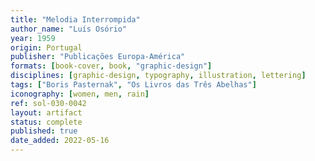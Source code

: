 ```yaml
---
title: "Melodia Interrompida"
author_name: "Luís Osório"
year: 1959
origin: Portugal
publisher: "Publicações Europa-América"
formats: [book-cover, book, "graphic-design"]
disciplines: [graphic-design, typography, illustration, lettering]
tags: ["Boris Pasternak", "Os Livros das Três Abelhas"]
iconography: [women, men, rain]
ref: sol-030-0042
layout: artifact
status: complete
published: true
date_added: 2022-05-16
---
```

